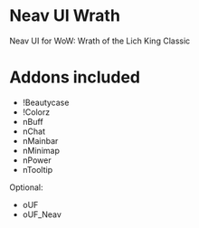 # Neav UI Wrath
Neav UI for WoW: Wrath of the Lich King Classic

# Addons included
* !Beautycase
* !Colorz
* nBuff
* nChat
* nMainbar
* nMinimap
* nPower
* nTooltip

Optional:
* oUF
* oUF_Neav
